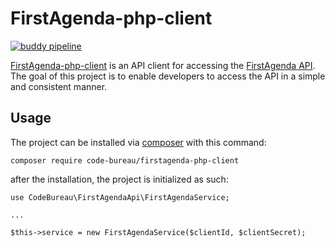 # FirstAgenda-php-client
[![buddy pipeline](https://app.buddy.works/fjakkarin/firstagenda-php-client/pipelines/pipeline/311893/badge.svg?token=db1d4adff7ac0f76e298f128e4a07ea382d106e4105baf6162428ef8ae18f9a0 "buddy pipeline")](https://app.buddy.works/fjakkarin/firstagenda-php-client/pipelines/pipeline/311893)

[FirstAgenda-php-client](https://packagist.org/packages/code-bureau/firstagenda-php-client) is an API client for accessing the [FirstAgenda API](https://prepare.firstagenda.com/api/publication/swagger/index). The goal of this project is to
enable developers to access the API in a simple and consistent manner.

## Usage
The project can be installed via [composer](https://getcomposer.org/) with this command:

```
composer require code-bureau/firstagenda-php-client
```

after the installation, the project is initialized as such:

```
use CodeBureau\FirstAgendaApi\FirstAgendaService;

...

$this->service = new FirstAgendaService($clientId, $clientSecret);

```
